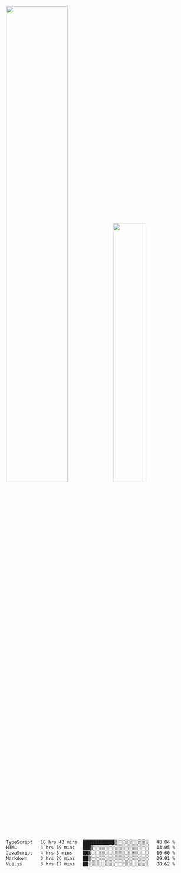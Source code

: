 <img align="" width="57.5%" src="https://github-readme-stats.vercel.app/api?username=Dream4ever&hide_title=true&hide_border=true&count_private=true&show_icons=true&include_all_commits=true&line_height=21" /><img align="" width="42.4%" src="https://github-readme-stats.vercel.app/api/top-langs/?username=Dream4ever&hide_title=true&count_private=true&show_icons=true&langs_count=6&hide_border=true&layout=compact" />

<!--START_SECTION:waka-->

```txt
TypeScript   18 hrs 40 mins  ████████████▒░░░░░░░░░░░░   48.84 %
HTML         4 hrs 59 mins   ███▒░░░░░░░░░░░░░░░░░░░░░   13.05 %
JavaScript   4 hrs 3 mins    ██▓░░░░░░░░░░░░░░░░░░░░░░   10.60 %
Markdown     3 hrs 26 mins   ██▒░░░░░░░░░░░░░░░░░░░░░░   09.01 %
Vue.js       3 hrs 17 mins   ██░░░░░░░░░░░░░░░░░░░░░░░   08.62 %
```

<!--END_SECTION:waka-->
